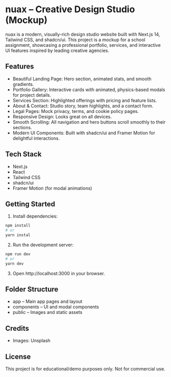 # nuax – Creative Design Studio (Mockup)
nuax is a modern, visually-rich design studio website built with Next.js 14, Tailwind CSS, and shadcn/ui. This project is a mockup for a school assignment, showcasing a professional portfolio, services, and interactive UI features inspired by leading creative agencies.

## Features
- Beautiful Landing Page: Hero section, animated stats, and smooth gradients.
- Portfolio Gallery: Interactive cards with animated, physics-based modals for project details.
- Services Section: Highlighted offerings with pricing and feature lists.
- About & Contact: Studio story, team highlights, and a contact form.
- Legal Pages: Mock privacy, terms, and cookie policy pages.
- Responsive Design: Looks great on all devices.
- Smooth Scrolling: All navigation and hero buttons scroll smoothly to their sections.
- Modern UI Components: Built with shadcn/ui and Framer Motion for delightful interactions.

## Tech Stack
- Next.js
- React
- Tailwind CSS
- shadcn/ui
- Framer Motion (for modal animations)

## Getting Started
1. Install dependencies:
```sh
npm install
# or 
yarn instal
```
2. Run the development server:
```sh
npm run dev
# or 
yarn dev
```
3. Open http://localhost:3000 in your browser.

## Folder Structure
- app – Main app pages and layout
- components – UI and modal components
- public – Images and static assets

## Credits
- Images: Unsplash 

## License
This project is for educational/demo purposes only. Not for commercial use.
